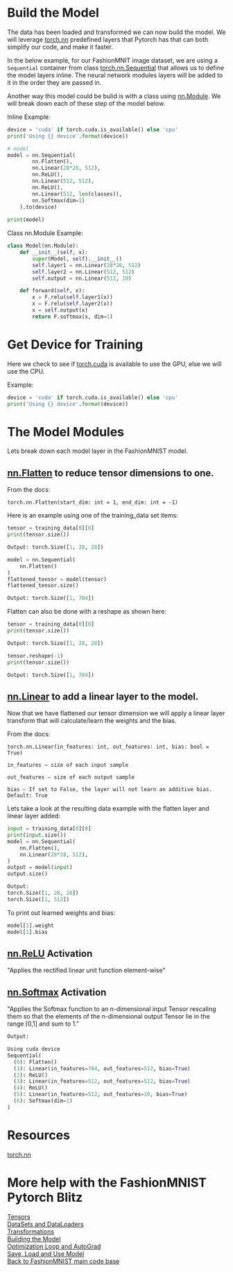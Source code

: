 # Build the Model

The data has been loaded and transformed we can now build the model. We will leverage [torch.nn](https://pytorch.org/docs/stable/nn.html) predefined layers that Pytorch has that can both simplify our code, and  make it faster.

In the below example, for our FashionMNIT image dataset, we are using a `Sequential` container from class [torch.nn.Sequential](https://pytorch.org/docs/stable/generated/torch.nn.Sequential.html) that allows us to define the model layers inline. The neural network modules layers will be added to it in the order they are passed in.

Another way this model could be bulid is with a class using [nn.Module](https://pytorch.org/docs/stable/generated/torch.nn.Module.html). We will break down each of these step of the model below.

Inline Example:

```python
device = 'cuda' if torch.cuda.is_available() else 'cpu'
print('Using {} device'.format(device))

# model
model = nn.Sequential(
        nn.Flatten(),
        nn.Linear(28*28, 512),
        nn.ReLU(),
        nn.Linear(512, 512),
        nn.ReLU(),
        nn.Linear(512, len(classes)),
        nn.Softmax(dim=1)
    ).to(device)
    
print(model)
```

Class nn.Module Example:
```python
class Model(nn.Module):
    def __init__(self, x):
        super(Model, self).__init__()
        self.layer1 = nn.Linear(28*28, 512)
        self.layer2 = nn.Linear(512, 512)
        self.output = nn.Linear(512, 10)

    def forward(self, x):
        x = F.relu(self.layer1(x))
        x = F.relu(self.layer2(x))
        x = self.output(x)
        return F.softmax(x, dim=1)
```
# Get Device for Training
Here we check to see if [torch.cuda](https://pytorch.org/docs/stable/notes/cuda.html) is available to use the GPU, else we will use the CPU. 

Example:
```python
device = 'cuda' if torch.cuda.is_available() else 'cpu'
print('Using {} device'.format(device))
```

# The Model Modules

Lets break down each model layer in the FashionMNIST model.

## [nn.Flatten](https://pytorch.org/docs/stable/generated/torch.nn.Flatten.html) to reduce tensor dimensions to one.
From the docs:
```
torch.nn.Flatten(start_dim: int = 1, end_dim: int = -1)
```

Here is an example using one of the training_data set items:

```python
tensor = training_data[0][0]
print(tensor.size())

Output: torch.Size([1, 28, 28])
```
```python
model = nn.Sequential(
    nn.Flatten()
)
flattened_tensor = model(tensor)
flattened_tensor.size()

Output: torch.Size([1, 784])
```

Flatten can also be done with a reshape as shown here:

```python
tensor = training_data[0][0]
print(tensor.size())

Output: torch.Size([1, 28, 28])
```
```python
tensor.reshape(-1)
print(tensor.size())

Output: torch.Size([1, 784])
```


## [nn.Linear](https://pytorch.org/docs/stable/generated/torch.nn.Linear.html) to add a linear layer to the model.

Now that we have flattened our tensor dimension we will apply a linear layer transform that will calculate/learn the weights and the bias.

From the docs:
```
torch.nn.Linear(in_features: int, out_features: int, bias: bool = True)

in_features – size of each input sample

out_features – size of each output sample

bias – If set to False, the layer will not learn an additive bias. Default: True
```

Lets take a look at the resulting data example with the flatten layer and linear layer added:

```python
input = training_data[0][0]
print(input.size())
model = nn.Sequential(
    nn.Flatten(),    
    nn.Linear(28*28, 512),
)
output = model(input)
output.size()

Output: 
torch.Size([1, 28, 28])
torch.Size([1, 512])
```
To print out learned weights and bias:
```python
model[1].weight
model[1].bias
```

## [nn.ReLU](https://pytorch.org/docs/stable/generated/torch.nn.ReLU.html) Activation
"Applies the rectified linear unit function element-wise"

## [nn.Softmax]() Activation
"Applies the Softmax function to an n-dimensional input Tensor rescaling them so that the elements of the n-dimensional output Tensor lie in the range [0,1] and sum to 1."

```python
Output:

Using cuda device
Sequential(
  (0): Flatten()
  (1): Linear(in_features=784, out_features=512, bias=True)
  (2): ReLU()
  (3): Linear(in_features=512, out_features=512, bias=True)
  (4): ReLU()
  (5): Linear(in_features=512, out_features=10, bias=True)
  (6): Softmax(dim=1)
)
```
# Resources

[torch.nn](https://pytorch.org/docs/stable/nn.html)

# More help with the FashionMNIST Pytorch Blitz
[Tensors]()<br>
[DataSets and DataLoaders]()<br>
[Transformations]()<br>
[Building the Model]()<br>
[Optimization Loop and AutoGrad]()<br>
[Save, Load and Use Model]()<br>
[Back to FashionMNIST main code base]()<br>
